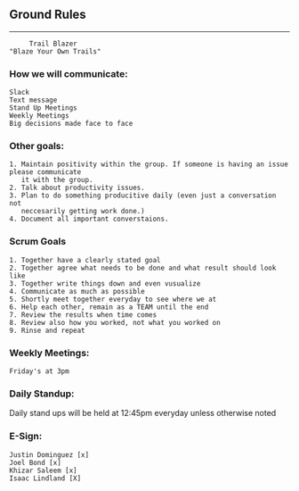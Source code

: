 ## Ground Rules 

____________________________________________________________________
         Trail Blazer 
    "Blaze Your Own Trails"

### How we will communicate:

    Slack
    Text message
    Stand Up Meetings
    Weekly Meetings
    Big decisions made face to face

### Other goals:

    1. Maintain positivity within the group. If someone is having an issue please communicate 
       it with the group. 
    2. Talk about productivity issues.
    3. Plan to do something producitive daily (even just a conversation not 
       neccesarily getting work done.)
    4. Document all important converstaions. 
    
### Scrum Goals
 
    1. Together have a clearly stated goal
    2. Together agree what needs to be done and what result should look like
    3. Together write things down and even vusualize
    4. Communicate as much as possible
    5. Shortly meet together everyday to see where we at 
    6. Help each other, remain as a TEAM until the end
    7. Review the results when time comes
    8. Review also how you worked, not what you worked on
    9. Rinse and repeat 

### Weekly Meetings:

    Friday's at 3pm 

### Daily Standup:

Daily stand ups will be held at 12:45pm everyday unless otherwise noted

### E-Sign:

    Justin Dominguez [x]
    Joel Bond [x]
    Khizar Saleem [x]
    Isaac Lindland [X]
